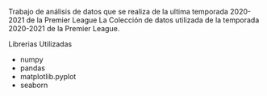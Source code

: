 
Trabajo de análisis de datos que se realiza de la ultima temporada 2020-2021 de la Premier League La Colección de datos utilizada de la temporada 2020-2021 de la Premier League.

Librerias Utilizadas
 - numpy 
 - pandas 
 - matplotlib.pyplot
 - seaborn
